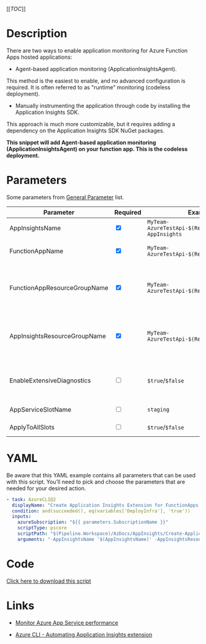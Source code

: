 [[_TOC_]]

# Description

There are two ways to enable application monitoring for Azure Function Apps hosted applications:

- Agent-based application monitoring (ApplicationInsightsAgent).

This method is the easiest to enable, and no advanced configuration is required. It is often referred to as "runtime" monitoring (codeless deployment).

- Manually instrumenting the application through code by installing the Application Insights SDK.

This approach is much more customizable, but it requires adding a dependency on the Application Insights SDK NuGet packages.

**This snippet will add Agent-based application monitoring (ApplicationInsightsAgent) on your function app. This is the codeless deployment.**

# Parameters

Some parameters from [General Parameter](/Azure/AzDocs-v1/Scripts) list.

| Parameter                    | Required                        | Example Value                                                | Description                                                                                                                                         |
| ---------------------------- | ------------------------------- | ------------------------------------------------------------ | --------------------------------------------------------------------------------------------------------------------------------------------------- |
| AppInsightsName              | <input type="checkbox" checked> | `MyTeam-AzureTestApi-$(Release.EnvironmentName)-AppInsights` | The name of the AppInsights resource to use.                                                                                                        |
| FunctionAppName              | <input type="checkbox" checked> | `MyTeam-AzureTestApi-$(Release.EnvironmentName)`             | The name of the WebApp resource the AppInsights settings will be configured on.                                                                     |
| FunctionAppResourceGroupName | <input type="checkbox" checked> | `MyTeam-AzureTestApi-$(Release.EnvironmentName)`             | The name of the Resource Group where the AppService resource resides. Typically this is the same ResourceGroup as the appInsightsResourceGroupName  |
| AppInsightsResourceGroupName | <input type="checkbox" checked> | `MyTeam-AzureTestApi-$(Release.EnvironmentName)`             | The name of the Resource Group where the AppInsights resource resides. Typically this is the same ResourceGroup as the appInsightsResourceGroupName |
| EnableExtensiveDiagnostics   | <input type="checkbox">         | `$true`/`$false`                                             | Enable extensive diagnostics. This might affect performance of your application stack. Please use with caution. Defaults to `$false`.               |
| AppServiceSlotName           | <input type="checkbox">         | `staging`                                                    | Select a specific slot to run this script on                                                                                                        |
| ApplyToAllSlots              | <input type="checkbox">         | `$true`/`$false`                                             | Applies the current script to all slots revolving the functionapp                                                                                   |

# YAML

Be aware that this YAML example contains all parameters that can be used with this script. You'll need to pick and choose the parameters that are needed for your desired action.

```yaml
- task: AzureCLI@2
  displayName: "Create Application Insights Extension for FunctionApps codeless"
  condition: and(succeeded(), eq(variables['DeployInfra'], 'true'))
  inputs:
    azureSubscription: "${{ parameters.SubscriptionName }}"
    scriptType: pscore
    scriptPath: "$(Pipeline.Workspace)/AzDocs/AppInsights/Create-Application-Insights-Extension-for-FunctionApps-codeless.ps1"
    arguments: "-AppInsightsName '$(AppInsightsName)' -AppInsightsResourceGroupName '$(AppInsightsResourceGroupName)' -FunctionAppName '$(FunctionAppName)' -FunctionAppResourceGroupName '$(FunctionAppResourceGroupName)' -EnableExtensiveDiagnostics $(EnableExtensiveDiagnostics) -AppServiceSlotName '$(AppServiceSlotName)' -ApplyToAllSlots $(ApplyToAllSlots)"
```

# Code

[Click here to download this script](../../../../../src/AppInsights/Create-Application-Insights-Extension-for-FunctionApps-codeless.ps1)

# Links

- [Monitor Azure App Service performance](https://docs.microsoft.com/en-us/azure/azure-monitor/app/azure-web-apps?tabs=net)

- [Azure CLI - Automating Application Insights extension](https://markheath.net/post/automate-app-insights-extension)
